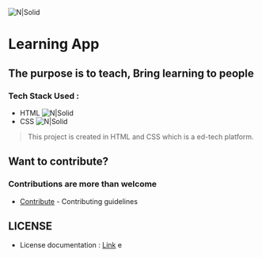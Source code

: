 ![N|Solid](https://raw.githubusercontent.com/AyushSarode/LearningApp/main/images/logo.png)
# Learning App
## The purpose is to teach, Bring learning to people
### Tech Stack Used :
- HTML    ![N|Solid](https://img.icons8.com/ios-glyphs/15/000000/html-5.png)
- CSS     ![N|Solid](https://img.icons8.com/ios-glyphs/15/000000/css3.png)
> This project is created in HTML and CSS which is a ed-tech platform. 
## Want to contribute? 
### Contributions are more than welcome 
- [Contribute](https://github.com/AyushSarode/LearningApp/blob/main/CONTRIBUTING.md) - Contributing guidelines
##  LICENSE
- License documentation : [Link](https://github.com/AyushSarode/LearningApp/blob/main/LICENSE) 
e
